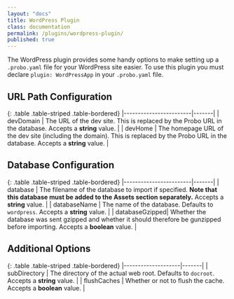 ```yaml
---
layout: "docs"
title: WordPress Plugin
class: documentation
permalink: /plugins/wordpress-plugin/
published: true
---
```

The WordPress plugin provides some handy options to make setting up a `.probo.yaml` file for your WordPress site easier. To use this plugin you must declare `plugin: WordPressApp` in your `.probo.yaml` file.

## URL Path Configuration

{: .table .table-striped .table-bordered}
|------------------------|-------|
| devDomain | The URL of the dev site. This is replaced by the Probo URL in the database. Accepts a **string** value. |
| devHome | The homepage URL of the dev site (including the domain). This is replaced by the Probo URL in the database. Accepts a **string** value. |

## Database Configuration

{: .table .table-striped .table-bordered}
|------------------------|-------|
| database | The filename of the database to import if specified. **Note that this database must be added to the Assets section separately.** Accepts a **string** value. |
| databaseName   | The name of the database. Defaults to `wordpress`. Accepts a **string** value. |
| databaseGzipped| Whether the database was sent gzipped and whether it should therefore be gunzipped before importing. Accepts a **boolean** value. |

## Additional Options

{: .table .table-striped .table-bordered}
|--------------------|-------|
| subDirectory | The directory of the actual web root. Defaults to `docroot`. Accepts a **string** value. |
| flushCaches | Whether or not to flush the cache. Accepts a **boolean** value. |
